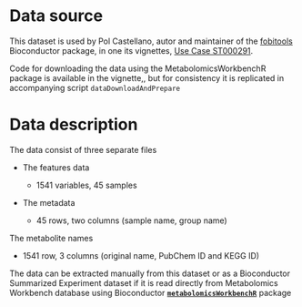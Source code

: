 # Data source

This dataset is used  by Pol Castellano, autor and maintainer of the [fobitools](https://www.bioconductor.org/packages/release/bioc/html/fobitools.html) Bioconductor package, in one its vignettes, [Use Case ST000291](https://www.bioconductor.org/packages/release/bioc/vignettes/fobitools/inst/doc/MW_ST000291_enrichment.html).

Code for downloading the data using the MetabolomicsWorkbenchR package is available in the vignette,, but for consistency it is replicated in accompanying script `dataDownloadAndPrepare`

# Data description

The data consist of three separate files

- The features data
  - 1541 variables, 45 samples

- The metadata
  - 45 rows, two columns (sample name, group name)
  
The metabolite names
  - 1541 row, 3 columns (original name, PubChem ID and KEGG ID)

The data can be extracted manually from this dataset or as a Bioconductor Summarized Experiment dataset if it is read directly from Metabolomics Workbench database using Bioconductor [**`metabolomicsWorkbenchR`**](https://bioconductor.org/packages/release/bioc/vignettes/metabolomicsWorkbenchR/) package



